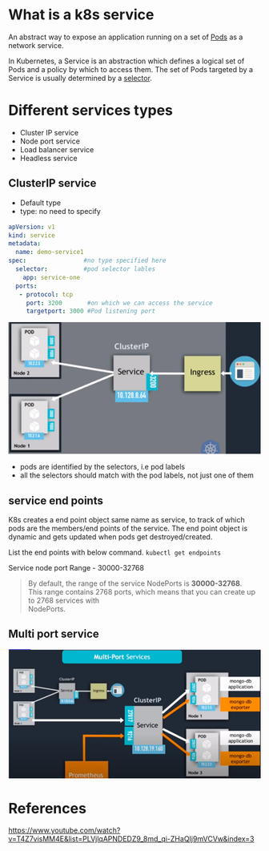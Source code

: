 # What is a k8s service
An abstract way to expose an application running on a set of [Pods](https://kubernetes.io/docs/concepts/workloads/pods/) as a network service.

In Kubernetes, a Service is an abstraction which defines a logical set of Pods and a policy by which to access them. 
The set of Pods targeted by a Service is usually determined by a [selector](https://kubernetes.io/docs/concepts/overview/working-with-objects/labels/).

# Different services types
- Cluster IP service
- Node port service
- Load balancer service
- Headless service

## ClusterIP service
- Default type
- type: no need to specify
```yml
apVersion: v1
kind: service
metadata:
  name: demo-service1
spec:                #no type specified here
  selector:          #pod selector lables
    app: service-one 
  ports:
   - protocol: tcp
     port: 3200       #on which we can access the service
     targetport: 3000 #Pod listening port
```

![[Pastedimage20220107151525.png]](/Images/Pastedimage20220107151525.png)
- pods are identified by the selectors, i.e pod labels  
- all the selectors should match with the pod labels, not just one of them

## service end points
K8s creates a end point object same name as service, to track of which pods are the members/end points of the service.
The end point object is dynamic and gets updated when pods get destroyed/created.

List the end points with below command.
`kubectl get endpoints`

Service node port Range - 30000-32768
> By default, the range of the service NodePorts is **30000-32768**.   
    This range contains 2768 ports, which means that you can create up to 2768 services with  
    NodePorts.

## Multi port service
![[multi_port_service.png]](/Images/multi_port_service.png)
# References
https://www.youtube.com/watch?v=T4Z7visMM4E&list=PLVjlqAPNDEDZ9_8md_qi-ZHaQIj9mVCVw&index=3

